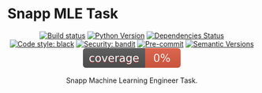 # Snapp MLE Task

<div align="center">

[![Build status](https://github.com/rezashabrang/content-duplication-detector/workflows/build/badge.svg?branch=master&event=push)](https://github.com/rezashabrang/content-duplication-detector/actions?query=workflow%3Abuild)
[![Python Version](https://img.shields.io/badge/python-3.12-yellow)](https://www.python.org/downloads/release/python-3120/)
[![Dependencies Status](https://img.shields.io/badge/dependencies-up%20to%20date-brightgreen.svg)](https://github.com/rezashabrang/content-duplication-detector/pulls?utf8=%E2%9C%93&q=is%3Apr%20author%3Aapp%2Fdependabot)
[![Code style: black](https://img.shields.io/badge/code%20style-black-000000.svg)](https://github.com/psf/black)
[![Security: bandit](https://img.shields.io/badge/security-bandit-green.svg)](https://github.com/PyCQA/bandit)
[![Pre-commit](https://img.shields.io/badge/pre--commit-enabled-brightgreen?logo=pre-commit&logoColor=white)](https://github.com/rezashabrang/content-duplication-detector/blob/master/.pre-commit-config.yaml)
[![Semantic Versions](https://img.shields.io/badge/%20%20%F0%9F%93%A6%F0%9F%9A%80-semantic--versions-e10079.svg)](https://github.com/rezashabrang/content-duplication-detector/releases)
![Coverage Report](assets/images/coverage.svg)

Snapp Machine Learning Engineer Task.

</div>
